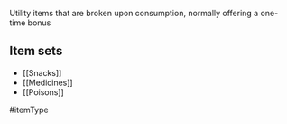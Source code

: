 Utility items that are broken upon consumption, normally offering a one-time bonus

## Item sets
- [[Snacks]]
- [[Medicines]]
- [[Poisons]]

#itemType 